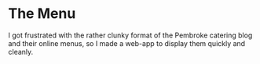 # The Menu

I got frustrated with the rather clunky format of the Pembroke catering blog and their online menus, so I made a web-app to display them quickly and cleanly.